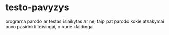 # testo-pavyzys
programa parodo ar testas islaikytas ar ne, taip pat parodo kokie atsakymai buvo pasirinkti teisingai, o kurie klaidingai
